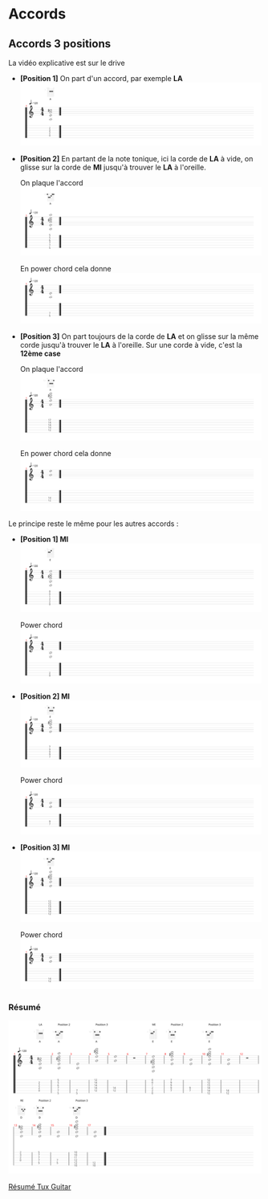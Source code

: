 # Accords

## Accords 3 positions

La vidéo explicative est sur le drive

- **[Position 1]** On part d'un accord, par exemple **LA**
  ![La_A.svg](./images/La_A.svg)
- **[Position 2]** En partant de la note tonique, ici la corde de **LA** à vide, on glisse sur la corde de **MI**
  jusqu'à trouver le **LA** à l'oreille.

  On plaque l'accord
  ![LA_A_position_2.svg](./images/LA_A_position_2.svg)

  En power chord cela donne
  ![LA_A_position_2_power_chord.svg](./images/LA_A_position_2_power_chord.svg)
- **[Position 3]** On part toujours de la corde de **LA** et on glisse sur la même corde jusqu'à trouver le **LA** à
  l'oreille. Sur une corde à vide, c'est la **12ème case**

  On plaque l'accord
  ![LA_A_position_3.svg](./images/LA_A_position_3.svg)

  En power chord cela donne
  ![LA_A_position_3_power_chord.svg](./images/LA_A_position_3_power_chord.svg)

Le principe reste le même pour les autres accords :
- **[Position 1] MI**
  ![Mi_E.svg](./images/MI_E.svg)
  
  Power chord
  ![Mi_E_power_chord.svg](./images/MI_E_power_chord.svg)
- **[Position 2] MI**
  ![MI_E_position_2.svg](./images/MI_E_position_2.svg)
  
  Power chord
  ![MI_E_position_2_power_chord.svg](./images/MI_E_position_2_power_chord.svg)
- **[Position 3] MI**
  ![MI_E_position_3.svg](./images/MI_E_position_3.svg)
  
  Power chord
  ![MI_E_position_3_power_chord.svg](./images/MI_E_position_3_power_chord.svg)

### Résumé
![resume.svg](./images/resume.svg)

[Résumé Tux Guitar](./images/resume.tg)